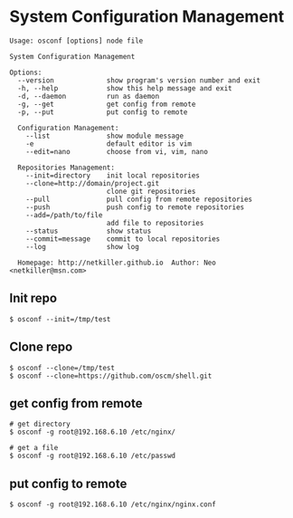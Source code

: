 System Configuration Management
========
	Usage: osconf [options] node file

	System Configuration Management

	Options:
	  --version             show program's version number and exit
	  -h, --help            show this help message and exit
	  -d, --daemon          run as daemon
	  -g, --get             get config from remote
	  -p, --put             put config to remote

	  Configuration Management:
		--list              show module message
		-e                  default editor is vim
		--edit=nano         choose from vi, vim, nano

	  Repositories Management:
		--init=directory    init local repositories
		--clone=http://domain/project.git
							clone git repositories
		--pull              pull config from remote repositories
		--push              push config to remote repositories
		--add=/path/to/file
							add file to repositories
		--status            show status
		--commit=message    commit to local repositories
		--log               show log

	  Homepage: http://netkiller.github.io	Author: Neo <netkiller@msn.com>

Init repo
-----
	$ osconf --init=/tmp/test

Clone repo
-----
	$ osconf --clone=/tmp/test
	$ osconf --clone=https://github.com/oscm/shell.git
	
get config from remote
-----
	# get directory
	$ osconf -g root@192.168.6.10 /etc/nginx/
	
	# get a file
	$ osconf -g root@192.168.6.10 /etc/passwd
	
put config to remote
-----
	$ osconf -g root@192.168.6.10 /etc/nginx/nginx.conf
	
